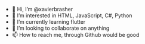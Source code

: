- 👋 Hi, I’m @xavierbrasher
- 👀 I’m interested in HTML, JavaScript, C#, Python
- 🌱 I’m currently learning flutter 
- 💞️ I’m looking to collaborate on anything
- 📫 How to reach me, through Github would be good

<!---
xavierbrasher/xavierbrasher is a ✨ special ✨ repository because its `README.md` (this file) appears on your GitHub profile.
You can click the Preview link to take a look at your changes.
--->
